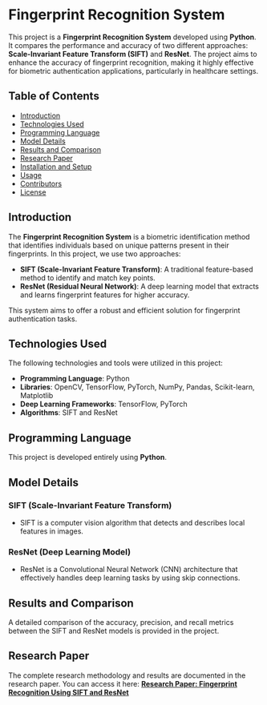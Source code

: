 # Fingerprint Recognition System

This project is a **Fingerprint Recognition System** developed using **Python**. It compares the performance and accuracy of two different approaches: **Scale-Invariant Feature Transform (SIFT)** and **ResNet**. The project aims to enhance the accuracy of fingerprint recognition, making it highly effective for biometric authentication applications, particularly in healthcare settings.

## Table of Contents
- [Introduction](#introduction)
- [Technologies Used](#technologies-used)
- [Programming Language](#programming-language)
- [Model Details](#model-details)
- [Results and Comparison](#results-and-comparison)
- [Research Paper](#research-paper)
- [Installation and Setup](#installation-and-setup)
- [Usage](#usage)
- [Contributors](#contributors)
- [License](#license)

## Introduction
The **Fingerprint Recognition System** is a biometric identification method that identifies individuals based on unique patterns present in their fingerprints. In this project, we use two approaches:
- **SIFT (Scale-Invariant Feature Transform)**: A traditional feature-based method to identify and match key points.
- **ResNet (Residual Neural Network)**: A deep learning model that extracts and learns fingerprint features for higher accuracy.

This system aims to offer a robust and efficient solution for fingerprint authentication tasks.

## Technologies Used
The following technologies and tools were utilized in this project:
- **Programming Language**: Python
- **Libraries**: OpenCV, TensorFlow, PyTorch, NumPy, Pandas, Scikit-learn, Matplotlib
- **Deep Learning Frameworks**: TensorFlow, PyTorch
- **Algorithms**: SIFT and ResNet

## Programming Language
This project is developed entirely using **Python**.

## Model Details
### SIFT (Scale-Invariant Feature Transform)
- SIFT is a computer vision algorithm that detects and describes local features in images.
  
### ResNet (Deep Learning Model)
- ResNet is a Convolutional Neural Network (CNN) architecture that effectively handles deep learning tasks by using skip connections.

## Results and Comparison
A detailed comparison of the accuracy, precision, and recall metrics between the SIFT and ResNet models is provided in the project.

## Research Paper
The complete research methodology and results are documented in the research paper. You can access it here:
**[Research Paper: Fingerprint Recognition Using SIFT and ResNet](https://docs.google.com/document/d/1EDrtN1_o5IWFA-C0o7391QU22vg_tTSnjPzrbs2xMqY/edit?usp=sharing)**

